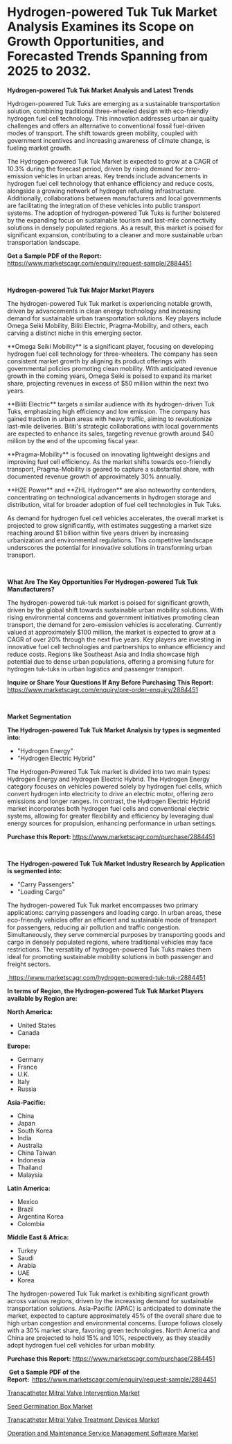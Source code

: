 <p><h1>Hydrogen-powered Tuk Tuk Market Analysis Examines its Scope on Growth Opportunities, and Forecasted Trends Spanning from 2025 to 2032.</h1></p><p><strong>Hydrogen-powered Tuk Tuk Market Analysis and Latest Trends</strong></p>
<p><p>Hydrogen-powered Tuk Tuks are emerging as a sustainable transportation solution, combining traditional three-wheeled design with eco-friendly hydrogen fuel cell technology. This innovation addresses urban air quality challenges and offers an alternative to conventional fossil fuel-driven modes of transport. The shift towards green mobility, coupled with government incentives and increasing awareness of climate change, is fueling market growth.</p><p>The Hydrogen-powered Tuk Tuk Market is expected to grow at a CAGR of 10.3% during the forecast period, driven by rising demand for zero-emission vehicles in urban areas. Key trends include advancements in hydrogen fuel cell technology that enhance efficiency and reduce costs, alongside a growing network of hydrogen refueling infrastructure. Additionally, collaborations between manufacturers and local governments are facilitating the integration of these vehicles into public transport systems. The adoption of hydrogen-powered Tuk Tuks is further bolstered by the expanding focus on sustainable tourism and last-mile connectivity solutions in densely populated regions. As a result, this market is poised for significant expansion, contributing to a cleaner and more sustainable urban transportation landscape.</p></p>
<p><strong>Get a Sample PDF of the Report:&nbsp;</strong> <a href="https://www.marketscagr.com/enquiry/request-sample/2884451?utm_campaign=2010&utm_medium=2&utm_source=Github&utm_content=ia&utm_term=13032025&utm_id=hydrogen-powered-tuk-tuk">https://www.marketscagr.com/enquiry/request-sample/2884451</a></p>
<p>&nbsp;</p>
<p><strong>Hydrogen-powered Tuk Tuk Major Market Players</strong></p>
<p><p>The hydrogen-powered Tuk Tuk market is experiencing notable growth, driven by advancements in clean energy technology and increasing demand for sustainable urban transportation solutions. Key players include Omega Seiki Mobility, Biliti Electric, Pragma-Mobility, and others, each carving a distinct niche in this emerging sector.</p><p>**Omega Seiki Mobility** is a significant player, focusing on developing hydrogen fuel cell technology for three-wheelers. The company has seen consistent market growth by aligning its product offerings with governmental policies promoting clean mobility. With anticipated revenue growth in the coming years, Omega Seiki is poised to expand its market share, projecting revenues in excess of $50 million within the next two years.</p><p>**Biliti Electric** targets a similar audience with its hydrogen-driven Tuk Tuks, emphasizing high efficiency and low emission. The company has gained traction in urban areas with heavy traffic, aiming to revolutionize last-mile deliveries. Biliti's strategic collaborations with local governments are expected to enhance its sales, targeting revenue growth around $40 million by the end of the upcoming fiscal year.</p><p>**Pragma-Mobility** is focused on innovating lightweight designs and improving fuel cell efficiency. As the market shifts towards eco-friendly transport, Pragma-Mobility is geared to capture a substantial share, with documented revenue growth of approximately 30% annually.</p><p>**H2E Power** and **ZHL Hydrogen** are also noteworthy contenders, concentrating on technological advancements in hydrogen storage and distribution, vital for broader adoption of fuel cell technologies in Tuk Tuks.</p><p>As demand for hydrogen fuel cell vehicles accelerates, the overall market is projected to grow significantly, with estimates suggesting a market size reaching around $1 billion within five years driven by increasing urbanization and environmental regulations. This competitive landscape underscores the potential for innovative solutions in transforming urban transport.</p></p>
<p>&nbsp;</p>
<p><strong>What Are The Key Opportunities For Hydrogen-powered Tuk Tuk Manufacturers?</strong></p>
<p><p>The hydrogen-powered tuk-tuk market is poised for significant growth, driven by the global shift towards sustainable urban mobility solutions. With rising environmental concerns and government initiatives promoting clean transport, the demand for zero-emission vehicles is accelerating. Currently valued at approximately $100 million, the market is expected to grow at a CAGR of over 20% through the next five years. Key players are investing in innovative fuel cell technologies and partnerships to enhance efficiency and reduce costs. Regions like Southeast Asia and India showcase high potential due to dense urban populations, offering a promising future for hydrogen tuk-tuks in urban logistics and passenger transport.</p></p>
<p><strong>Inquire or Share Your Questions If Any Before Purchasing This Report:</strong> <a href="https://www.marketscagr.com/enquiry/pre-order-enquiry/2884451?utm_campaign=2010&utm_medium=2&utm_source=Github&utm_content=ia&utm_term=13032025&utm_id=hydrogen-powered-tuk-tuk">https://www.marketscagr.com/enquiry/pre-order-enquiry/2884451</a></p>
<p>&nbsp;</p>
<p><strong>Market Segmentation</strong></p>
<p><strong>The Hydrogen-powered Tuk Tuk Market Analysis by types is segmented into:</strong></p>
<p><ul><li>"Hydrogen Energy"</li><li>"Hydrogen Electric Hybrid"</li></ul></p>
<p><p>The Hydrogen-Powered Tuk Tuk market is divided into two main types: Hydrogen Energy and Hydrogen Electric Hybrid. The Hydrogen Energy category focuses on vehicles powered solely by hydrogen fuel cells, which convert hydrogen into electricity to drive an electric motor, offering zero emissions and longer ranges. In contrast, the Hydrogen Electric Hybrid market incorporates both hydrogen fuel cells and conventional electric systems, allowing for greater flexibility and efficiency by leveraging dual energy sources for propulsion, enhancing performance in urban settings.</p></p>
<p><strong>Purchase this Report:&nbsp;</strong><a href="https://www.marketscagr.com/purchase/2884451?utm_campaign=2010&utm_medium=2&utm_source=Github&utm_content=ia&utm_term=13032025&utm_id=hydrogen-powered-tuk-tuk">https://www.marketscagr.com/purchase/2884451</a></p>
<p>&nbsp;</p>
<p><strong>The Hydrogen-powered Tuk Tuk Market Industry Research by Application is segmented into:</strong></p>
<p><ul><li>"Carry Passengers"</li><li>"Loading Cargo"</li></ul></p>
<p><p>The hydrogen-powered Tuk Tuk market encompasses two primary applications: carrying passengers and loading cargo. In urban areas, these eco-friendly vehicles offer an efficient and sustainable mode of transport for passengers, reducing air pollution and traffic congestion. Simultaneously, they serve commercial purposes by transporting goods and cargo in densely populated regions, where traditional vehicles may face restrictions. The versatility of hydrogen-powered Tuk Tuks makes them ideal for promoting sustainable mobility solutions in both passenger and freight sectors.</p></p>
<p><a href="https://www.marketscagr.com/hydrogen-powered-tuk-tuk-r2884451?utm_campaign=2010&utm_medium=2&utm_source=Github&utm_content=ia&utm_term=13032025&utm_id=hydrogen-powered-tuk-tuk">&nbsp;https://www.marketscagr.com/hydrogen-powered-tuk-tuk-r2884451</a></p>
<p><strong>In terms of Region, the Hydrogen-powered Tuk Tuk Market Players available by Region are:</strong></p>
<p>
    <p> <strong> North America: </strong>
        <ul>
            <li>United States</li>
            <li>Canada</li>
        </ul>
        </p> 
    <p> <strong> Europe: </strong>
        <ul>
            <li>Germany</li>
            <li>France</li>
            <li>U.K.</li>
            <li>Italy</li>
            <li>Russia</li>
        </ul>
        </p> 
    <p> <strong> Asia-Pacific: </strong>
        <ul>
            <li>China</li>
            <li>Japan</li>
            <li>South Korea</li>
            <li>India</li>
            <li>Australia</li>
            <li>China Taiwan</li>
            <li>Indonesia</li>
            <li>Thailand</li>
            <li>Malaysia</li>
        </ul>
        </p> 
    <p> <strong> Latin America: </strong>
        <ul>
            <li>Mexico</li>
            <li>Brazil</li>
            <li>Argentina Korea</li>
            <li>Colombia</li>
        </ul>
        </p> 
    <p> <strong> Middle East & Africa: </strong>
        <ul>
            <li>Turkey</li>
            <li>Saudi</li>
            <li>Arabia</li>
            <li>UAE</li>
            <li>Korea</li>
        </ul>
    </p>
    </p>
<p><p>The hydrogen-powered Tuk Tuk market is exhibiting significant growth across various regions, driven by the increasing demand for sustainable transportation solutions. Asia-Pacific (APAC) is anticipated to dominate the market, expected to capture approximately 45% of the overall share due to high urban congestion and environmental concerns. Europe follows closely with a 30% market share, favoring green technologies. North America and China are projected to hold 15% and 10%, respectively, as they steadily adopt hydrogen fuel cell vehicles for urban mobility.</p></p>
<p><strong>Purchase this Report: </strong><a href="https://www.marketscagr.com/purchase/2884451?utm_campaign=2010&utm_medium=2&utm_source=Github&utm_content=ia&utm_term=13032025&utm_id=hydrogen-powered-tuk-tuk">https://www.marketscagr.com/purchase/2884451</a></p>
<p>&nbsp;<strong>Get a Sample PDF of the Report:&nbsp;&nbsp;</strong><a href="https://www.marketscagr.com/enquiry/request-sample/2884451?utm_campaign=2010&utm_medium=2&utm_source=Github&utm_content=ia&utm_term=13032025&utm_id=hydrogen-powered-tuk-tuk">https://www.marketscagr.com/enquiry/request-sample/2884451</a></p>
<p><strong></strong></p>
<p><p><a href="https://github.com/eleussabra/Market-Research-Report-List-1/blob/main/transcatheter-mitral-valve-intervention-market.md?utm_campaign=2010&utm_medium=2&utm_source=Github&utm_content=ia&utm_term=13032025&utm_id=hydrogen-powered-tuk-tuk">Transcatheter Mitral Valve Intervention Market</a></p><p><a href="https://github.com/BryceTownsendr/Market-Research-Report-List-7/blob/main/seed-germination-box-market.md?utm_campaign=2010&utm_medium=2&utm_source=Github&utm_content=ia&utm_term=13032025&utm_id=hydrogen-powered-tuk-tuk">Seed Germination Box Market</a></p><p><a href="https://github.com/mahnoor2003/Market-Research-Report-List-7/blob/main/transcatheter-mitral-valve-treatment-devices-market.md?utm_campaign=2010&utm_medium=2&utm_source=Github&utm_content=ia&utm_term=13032025&utm_id=hydrogen-powered-tuk-tuk">Transcatheter Mitral Valve Treatment Devices Market</a></p><p><a href="https://github.com/salkidtodo/Market-Research-Report-List-1/blob/main/operation-and-maintenance-service-management-software-market.md?utm_campaign=2010&utm_medium=2&utm_source=Github&utm_content=ia&utm_term=13032025&utm_id=hydrogen-powered-tuk-tuk">Operation and Maintenance Service Management Software Market</a></p></p>
